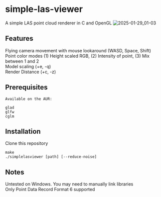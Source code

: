 # simple-las-viewer

A simple LAS point cloud renderer in C and OpenGL
![2025-01-29_01-03](https://github.com/user-attachments/assets/4d251d47-8576-4bde-bb75-08c6bda55fdc)
## Features
Flying camera movement with mouse lookaround (WASD, Space, Shift)  
Point color modes (1) Height scaled RGB, (2) Intensity of point, (3) Mix between 1 and 2  
Model scaling (+e, -q)  
Render Distance (+c, -z)  

## Prerequisites
```
Available on the AUR:

glad
glfw
cglm
```

## Installation
Clone this repository
```
make
./simplelasviewer [path] [--reduce-noise]
```

## Notes
Untested on Windows. You may need to manually link libraries  
Only Point Data Record Format 6 supported